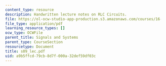 ```yaml
---
content_type: resource
description: Handwritten lecture notes on RLC Circuits.
file: https://ol-ocw-studio-app-production.s3.amazonaws.com/courses/16-01-unified-engineering-i-ii-iii-iv-fall-2005-spring-2006/a9b5ffcd79cb8d7f000a32def59df03c_s09_lec.pdf
file_type: application/pdf
learning_resource_types: []
ocw_type: OCWFile
parent_title: Signals and Systems
parent_type: CourseSection
resourcetype: Document
title: s09_lec.pdf
uid: a9b5ffcd-79cb-8d7f-000a-32def59df03c
---
```

